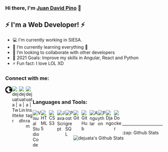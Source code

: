 ### Hi there, I'm [Juan David Pino]() 👋

## ⚡ I'm a Web Developer! ⚡

- 💻 I'm currently working in SIESA.
- 🌱 I’m currently learning everything 🤣
- 👯 I’m looking to collaborate with other developers
- 🥅 2021 Goals: Improve my skills in Angular, React and Python
- ⚡ Fun fact: I love LOL XD

### Connect with me:

[<img align="left" alt="dejuata | Website" width="22px" src="https://raw.githubusercontent.com/iconic/open-iconic/master/svg/globe.svg" />]()
[<img align="left" alt="dejuata | Twitter" width="22px" src="https://cdn.jsdelivr.net/npm/simple-icons@v3/icons/twitter.svg" />](https://twitter.com/dejuata)
[<img align="left" alt="dejuata | LinkedIn" width="22px" src="https://cdn.jsdelivr.net/npm/simple-icons@v3/icons/linkedin.svg" />](https://www.linkedin.com/in/juan-david-pino-reyes-783113116/)
[<img align="left" alt="dejuata | Instagram" width="22px" src="https://cdn.jsdelivr.net/npm/simple-icons@v3/icons/instagram.svg" />](https://www.instagram.com/dejuata01/)

<br />

### Languages and Tools:

<img align="left" alt="Visual Studio Code" width="26px" src="https://cdn.jsdelivr.net/npm/simple-icons@v3/icons/visualstudiocode.svg" />
<img align="left" alt="HTML5" width="26px" src="https://cdn.jsdelivr.net/npm/simple-icons@v3/icons/html5.svg" />
<img align="left" alt="CSS3" width="26px" src="https://cdn.jsdelivr.net/npm/simple-icons@v3/icons/css3.svg" />
<img align="left" alt="JavaScript" width="26px" src="https://cdn.jsdelivr.net/npm/simple-icons@v3/icons/javascript.svg" />
<img align="left" alt="PostgreSQL" width="26px" src="https://cdn.jsdelivr.net/npm/simple-icons@v3/icons/postgresql.svg" />
<img align="left" alt="Git" width="26px" src="https://cdn.jsdelivr.net/npm/simple-icons@v3/icons/git.svg" />
<img align="left" alt="GitHub" width="26px" src="https://cdn.jsdelivr.net/npm/simple-icons@v3/icons/github.svg" />
<img align="left" alt="Angular" width="26px" src="https://cdn.jsdelivr.net/npm/simple-icons@v3/icons/angular.svg" />
<img align="left" alt="Python" width="26px" src="https://cdn.jsdelivr.net/npm/simple-icons@v3/icons/python.svg" />
<img align="left" alt="Django" width="26px" src="https://cdn.jsdelivr.net/npm/simple-icons@v3/icons/django.svg" />
<img align="left" alt="Docker" width="26px" src="https://cdn.jsdelivr.net/npm/simple-icons@v3/icons/docker.svg" />
<br />
<br />

---


  <summary>:zap: Github Stats</summary>

  <img align="left" alt="dejuata's Github Stats" src="https://github-readme-stats.codestackr.vercel.app/api?username=dejuata&show_icons=true&hide_border=true" />


